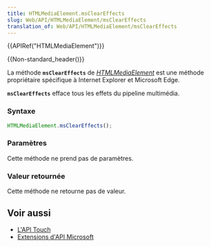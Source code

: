 ```yaml
---
title: HTMLMediaElement.msClearEffects
slug: Web/API/HTMLMediaElement/msClearEffects
translation_of: Web/API/HTMLMediaElement/msClearEffects
---
```

{{APIRef("HTMLMediaElement")}}

{{Non-standard_header()}}

La méthode **`msClearEffects`** de [_HTMLMediaElement_](/fr/docs/Web/API/HTMLMediaElement) est une méthode propriétaire spécifique à Internet Explorer et Microsoft Edge.

**`msClearEffects`** efface tous les effets du pipeline multimédia.

### Syntaxe

```js
HTMLMediaElement.msClearEffects();
```

### Paramètres

Cette méthode ne prend pas de paramètres.

### Valeur retournée

Cette méthode ne retourne pas de valeur.

## Voir aussi

- [L'API Touch](/fr/docs/Web/API/Touch)
- [Extensions d'API Microsoft](/fr/docs/Web/API/Microsoft_Extensions)
